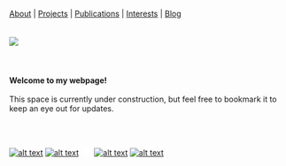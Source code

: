 <p align="center">
  
  <a href="#">About</a> |
  <a href="#">Projects</a> |
  <a href="#">Publications</a> | 
  <a href="#">Interests</a> |
  <a href="#">Blog</a>
  <br><br><br>
  <img src="https://www.outlookindia.com/outlooktraveller/public/uploads/2018/06/Forest-Dirang-Arunachal-Pradesh.jpg">
  <br><br><br><br>
  <b>Welcome to my webpage!</b><br><br>
  <a>This space is currently under construction, but feel free to bookmark it to keep an eye out for updates. </a><br>
</p>

<br><br>
  
[![alt text][1.1]][1]
[![alt text][2.1]][2]
<img src="github.png" alt="drawing" width="20" href="https://github.com/unmixablemix"/>
[![alt text][4.1]][4]
[![alt text][5.1]][5]

[1.1]: https://img.shields.io/badge/Twitter-1DA1F2?style=for-the-badge&logo=twitter&logoColor=white (twitter)
[2.1]: https://img.shields.io/badge/Instagram-E4405F?style=for-the-badge&logo=instagram&logoColor=white (instagram)
[4.1]: https://img.shields.io/badge/StackExchange-%23ffffff.svg?&style=for-the-badge&logo=StackExchange&logoColor=white
[5.1]: https://img.shields.io/badge/Research_Gate-00CCBB.svg?&style=for-the-badge&logo=ResearchGate&logoColor=white

[1]: https://www.twitter.com/unmixablemix
[2]: https://www.instagram.com/unmixablemix
[3]: https://github.com/unmixablemix
[4]: https://stackexchange.com/users/10175753/unmixablemix
[5]: https://www.researchgate.net/profile/Alakananda-Maitra

